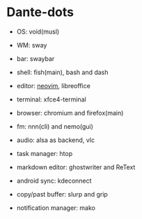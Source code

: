 # Dante-dots

- OS: void(musl)
- WM: sway
- bar: swaybar
- shell: fish(main), bash and dash
- editor: [neovim](https://github.com/jdhao/minimal_vim), libreoffice
- terminal: xfce4-terminal
- browser: chromium and firefox(main)
- fm: nnn(cli) and nemo(gui)
- audio: alsa as backend, vlc

- task manager: htop

- markdown editor: ghostwriter and ReText

- android sync: kdeconnect

- copy/past buffer: slurp and grip

- notification manager: mako

